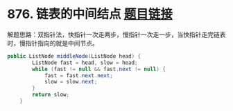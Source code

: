 ﻿# 876. 链表的中间结点 [题目链接](https://leetcode-cn.com/problems/middle-of-the-linked-list/)
解题思路：双指针法，快指针一次走两步，慢指针一次走一步，当快指针走完链表时，慢指针指向的就是中间节点。

```java
public ListNode middleNode(ListNode head) {
        ListNode fast = head, slow = head;
        while (fast != null && fast.next != null) {
            fast = fast.next.next;
            slow = slow.next;
        }
        return slow;
    }
```

